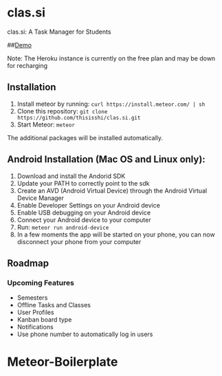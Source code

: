 # clas.si
clas.si: A Task Manager for Students

##[Demo](http://clas.si)

Note: The Heroku instance is currently on the free plan and may be down for recharging

## Installation
1. Install meteor by running: `curl https://install.meteor.com/ | sh`
2. Clone this repository: `git clone https://github.com/thisisshi/clas.si.git`
3. Start Meteor: `meteor`

The additional packages will be installed automatically.

## Android Installation (Mac OS and Linux only):

1. Download and install the Andorid SDK
2. Update your PATH to correctly point to the sdk
3. Create an AVD (Android Virtual Device) through the Android Virtual Device Manager
4. Enable Developer Settings on your Android device
5. Enable USB debugging on your Android device
6. Connect your Android device to your computer
7. Run: `meteor run android-device`
8. In a few moments the app will be started on your phone, you can now disconnect your phone from your computer

## Roadmap

### Upcoming Features
- Semesters
- Offline Tasks and Classes
- User Profiles
- Kanban board type
- Notifications
- Use phone number to automatically log in users
# Meteor-Boilerplate
